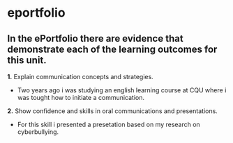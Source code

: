 # eportfolio
## In the ePortfolio there are evidence that demonstrate each of the learning outcomes for this unit.
**1.** Explain communication concepts and strategies.
- Two years ago i was studying an english learning course at CQU where i was tought how to initiate a communication.

 **2.** Show confidence and skills in oral communications and presentations.
- For this skill i presented a presetation based on my research on cyberbullying. 
